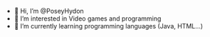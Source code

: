 - 👋 Hi, I’m @PoseyHydon
- 👀 I’m interested in Video games and programming
- 🌱 I’m currently learning programming languages (Java, HTML...) 

<!---
PoseyHydon/PoseyHydon is a ✨ special ✨ repository because its `README.md` (this file) appears on your GitHub profile.
You can click the Preview link to take a look at your changes.
--->
